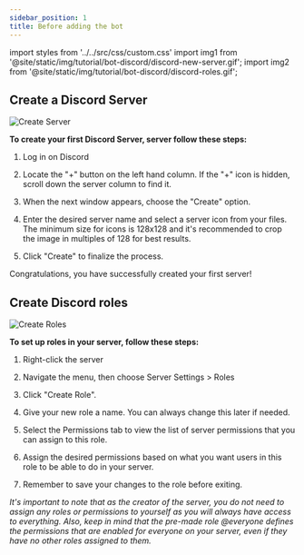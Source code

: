 ```yaml
---
sidebar_position: 1
title: Before adding the bot
---
```

import styles from '../../src/css/custom.css'
import img1 from '@site/static/img/tutorial/bot-discord/discord-new-server.gif';
import img2 from '@site/static/img/tutorial/bot-discord/discord-roles.gif';



## Create a Discord Server

<div class="text--center">
  <img  src={img1} alt="Create Server" />
</div>

**To create your first Discord Server, server follow these steps:**

1. Log in on Discord

2. Locate the "+" button on the left hand column. If the "+" icon is hidden, scroll down the server column to find it.

3. When the next window appears, choose the "Create" option.

4. Enter the desired server name and select a server icon from your files. The minimum size for icons is 128x128 and it's recommended to crop the image in multiples of 128 for best results.

5. Click "Create" to finalize the process.

Congratulations, you have successfully created your first server!

## Create Discord roles

<div class="text--center">
  <img  src={img2} alt="Create Roles" />
</div>

**To set up roles in your server, follow these steps:**

1. Right-click the server
2. Navigate the menu, then choose Server Settings > Roles
3. Click "Create Role".

4. Give your new role a name. You can always change this later if needed.

5. Select the Permissions tab to view the list of server permissions that you can assign to this role.

6. Assign the desired permissions based on what you want users in this role to be able to do in your server.

7. Remember to save your changes to the role before exiting.

*It's important to note that as the creator of the server, you do not need to assign any roles or permissions to yourself as you will always have access to everything. Also, keep in mind that the pre-made role @everyone defines the permissions that are enabled for everyone on your server, even if they have no other roles assigned to them.*